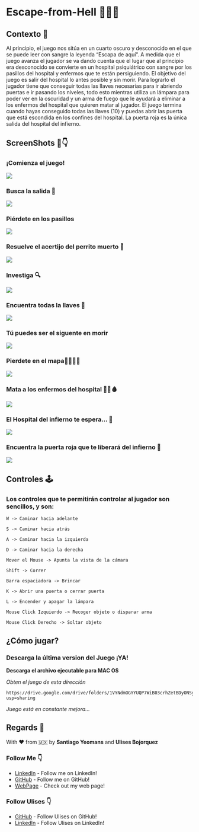 # Escape-from-Hell 🏥🧟‍♂️

## Contexto 🏥
Al principio, el juego nos sitúa en un cuarto oscuro y desconocido en el que se puede leer con sangre la leyenda “Escapa de aquí”. A medida que el juego avanza el jugador se va dando cuenta que el lugar que al principio era desconocido se convierte en un hospital psiquiátrico con sangre por los pasillos del hospital y enfermos que te están persiguiendo. El objetivo del juego es salir del hospital lo antes posible y sin morir. Para lograrlo el jugador tiene que conseguir todas las llaves necesarias para ir abriendo puertas e ir pasando los niveles, todo esto mientras utiliza un lámpara para poder ver en la oscuridad y un arma de fuego que le ayudará a eliminar a los enfermos del hospital que quieren matar al jugador. El juego termina cuando hayas conseguido todas las llaves (10) y puedas abrir las puerta que está escondida en los confines del hospital. La puerta roja es la única salida del hospital del infierno.

## ScreenShots 📸👇

### ¡Comienza el juego!
![](https://github.com/SYM1000/Escape-from-Hell/blob/master/Screenshots/Home.png)

### Busca la salida 🚪
![](https://github.com/SYM1000/Escape-from-Hell/blob/master/Screenshots/Captura%20de%20Pantalla%202020-06-13%20a%20la(s)%2021.04.23.png)

### Piérdete en los pasillos  
![](https://github.com/SYM1000/Escape-from-Hell/blob/master/Screenshots/Gameplay1.gif)

### Resuelve el acertijo del perrito muerto 🧩
![](https://github.com/SYM1000/Escape-from-Hell/blob/master/Screenshots/Captura%20de%20Pantalla%202020-06-13%20a%20la(s)%2021.06.27.png)

### Investiga 🔍
![](https://github.com/SYM1000/Escape-from-Hell/blob/master/Screenshots/Captura%20de%20Pantalla%202020-06-13%20a%20la(s)%2021.07.00.png)

### Encuentra todas la llaves 🔑
![](https://github.com/SYM1000/Escape-from-Hell/blob/master/Screenshots/Captura%20de%20Pantalla%202020-06-13%20a%20la(s)%2021.08.08.png)

### Tú puedes ser el siguente en morir 
![](https://github.com/SYM1000/Escape-from-Hell/blob/master/Screenshots/Captura%20de%20Pantalla%202020-06-13%20a%20la(s)%2021.08.41.png)

### Pierdete en el mapa🚶‍♂️🏴‍☠️
![](https://github.com/SYM1000/Escape-from-Hell/blob/master/Screenshots/Captura%20de%20Pantalla%202020-06-13%20a%20la(s)%2021.10.19.png)

### Mata a los enfermos del hospital 🧟‍♂️🩸
![](https://github.com/SYM1000/Escape-from-Hell/blob/master/Screenshots/gameplay3.gif)

### El Hospital del infierno te espera... 🏥
![](https://github.com/SYM1000/Escape-from-Hell/blob/master/Screenshots/gameplay4.gif)

### Encuentra la puerta roja que te liberará del infierno 🚪
![](https://github.com/SYM1000/Escape-from-Hell/blob/master/Screenshots/Captura%20de%20Pantalla%202020-06-13%20a%20la(s)%2021.12.51.png)


## Controles 🕹
### Los controles que te permitirán controlar al jugador son sencillos, y son:

```
W -> Caminar hacia adelante
```
```
S -> Caminar hacia atrás
```
```
A -> Caminar hacia la izquierda
```
```
D -> Caminar hacia la derecha
```
```
Mover el Mouse -> Apunta la vista de la cámara
```
```
Shift -> Correr 
```
```
Barra espaciadora -> Brincar
```
```
K -> Abrir una puerta o cerrar puerta
```
```
L -> Encender y apagar la lámpara
```
```
Mouse Click Izquierdo -> Recoger objeto o disparar arma
```
```
Mouse Click Derecho -> Soltar objeto     
```

## ¿Cómo jugar?
### Descarga la última version del Juego ¡YA!

**Descarga el archivo ejecutable para MAC OS**

_Obten el juego de esta dirección_
```
https://drive.google.com/drive/folders/1VYNdmOGYYUQP7WiB03crhZetBDyONSys?usp=sharing 
```
_Juego está en constante mejora..._




## Regards 🎈
With ❤️ from 🇲🇽 by **Santiago Yeomans** and **Ulises Bojorquez**

### Follow Me 👇
* [LinkedIn](https://www.linkedin.com/in/santiago-yeomans/) - Follow me on LinkedIn!
* [GitHub](https://github.com/SYM1000) - Follow me on GitHub!
* [WebPage](www.santiagoyeomans.com) - Check out my web page!

### Follow Ulises 👇
* [GitHub](https://github.com/UlisesBojorquez) - Follow Ulises on GitHub!
* [LinkedIn](https://www.linkedin.com/in/ulises-boj%C3%B3rquez-ortiz-251722179/) - Follow Ulises on LinkedIn!
